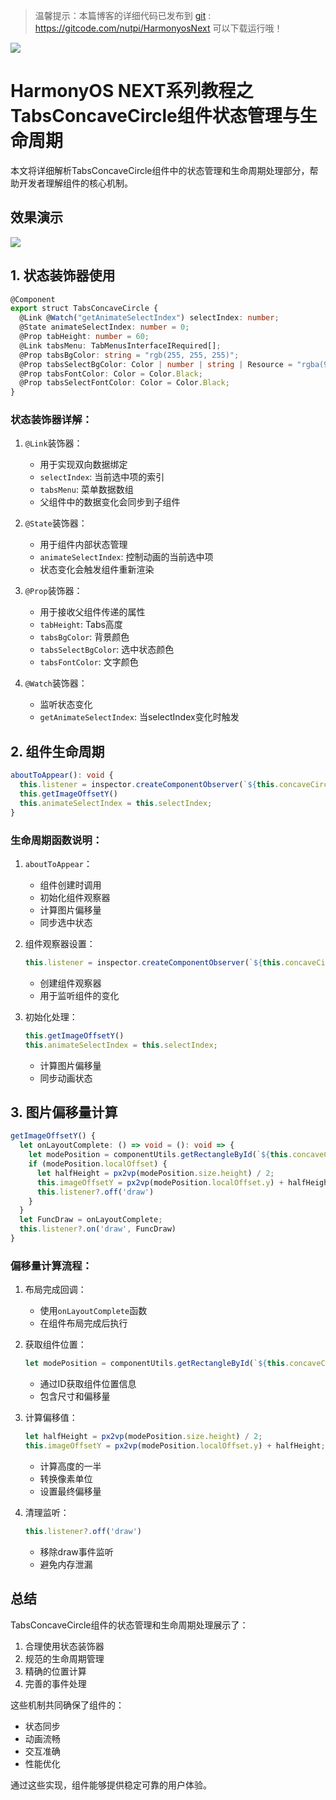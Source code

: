 > 温馨提示：本篇博客的详细代码已发布到 [git](https://gitcode.com/nutpi/HarmonyosNext) : https://gitcode.com/nutpi/HarmonyosNext 可以下载运行哦！

![](https://files.mdnice.com/user/47561/e7866215-2919-4450-90eb-21112b7974a1.png)
# HarmonyOS NEXT系列教程之 TabsConcaveCircle组件状态管理与生命周期

本文将详细解析TabsConcaveCircle组件中的状态管理和生命周期处理部分，帮助开发者理解组件的核心机制。
## 效果演示

![](https://files.mdnice.com/user/47561/c2894823-0343-4de9-a551-e971b3e8daff.gif)
## 1. 状态装饰器使用

```typescript
@Component
export struct TabsConcaveCircle {
  @Link @Watch("getAnimateSelectIndex") selectIndex: number;
  @State animateSelectIndex: number = 0;
  @Prop tabHeight: number = 60;
  @Link tabsMenu: TabMenusInterfaceIRequired[];
  @Prop tabsBgColor: string = "rgb(255, 255, 255)";
  @Prop tabsSelectBgColor: Color | number | string | Resource = "rgba(92, 187, 183,1)";
  @Prop tabsFontColor: Color = Color.Black;
  @Prop tabsSelectFontColor: Color = Color.Black;
}
```

### 状态装饰器详解：

1. `@Link`装饰器：
   - 用于实现双向数据绑定
   - `selectIndex`: 当前选中项的索引
   - `tabsMenu`: 菜单数据数组
   - 父组件中的数据变化会同步到子组件

2. `@State`装饰器：
   - 用于组件内部状态管理
   - `animateSelectIndex`: 控制动画的当前选中项
   - 状态变化会触发组件重新渲染

3. `@Prop`装饰器：
   - 用于接收父组件传递的属性
   - `tabHeight`: Tabs高度
   - `tabsBgColor`: 背景颜色
   - `tabsSelectBgColor`: 选中状态颜色
   - `tabsFontColor`: 文字颜色

4. `@Watch`装饰器：
   - 监听状态变化
   - `getAnimateSelectIndex`: 当selectIndex变化时触发

## 2. 组件生命周期

```typescript
aboutToAppear(): void {
  this.listener = inspector.createComponentObserver(`${this.concaveCircleId}0`)
  this.getImageOffsetY()
  this.animateSelectIndex = this.selectIndex;
}
```

### 生命周期函数说明：

1. `aboutToAppear`：
   - 组件创建时调用
   - 初始化组件观察器
   - 计算图片偏移量
   - 同步选中状态

2. 组件观察器设置：
   ```typescript
   this.listener = inspector.createComponentObserver(`${this.concaveCircleId}0`)
   ```
   - 创建组件观察器
   - 用于监听组件的变化

3. 初始化处理：
   ```typescript
   this.getImageOffsetY()
   this.animateSelectIndex = this.selectIndex;
   ```
   - 计算图片偏移量
   - 同步动画状态

## 3. 图片偏移量计算

```typescript
getImageOffsetY() {
  let onLayoutComplete: () => void = (): void => {
    let modePosition = componentUtils.getRectangleById(`${this.concaveCircleId}0`)
    if (modePosition.localOffset) {
      let halfHeight = px2vp(modePosition.size.height) / 2;
      this.imageOffsetY = px2vp(modePosition.localOffset.y) + halfHeight;
      this.listener?.off('draw')
    }
  }
  let FuncDraw = onLayoutComplete;
  this.listener?.on('draw', FuncDraw)
}
```

### 偏移量计算流程：

1. 布局完成回调：
   - 使用`onLayoutComplete`函数
   - 在组件布局完成后执行

2. 获取组件位置：
   ```typescript
   let modePosition = componentUtils.getRectangleById(`${this.concaveCircleId}0`)
   ```
   - 通过ID获取组件位置信息
   - 包含尺寸和偏移量

3. 计算偏移值：
   ```typescript
   let halfHeight = px2vp(modePosition.size.height) / 2;
   this.imageOffsetY = px2vp(modePosition.localOffset.y) + halfHeight;
   ```
   - 计算高度的一半
   - 转换像素单位
   - 设置最终偏移量

4. 清理监听：
   ```typescript
   this.listener?.off('draw')
   ```
   - 移除draw事件监听
   - 避免内存泄漏

## 总结

TabsConcaveCircle组件的状态管理和生命周期处理展示了：
1. 合理使用状态装饰器
2. 规范的生命周期管理
3. 精确的位置计算
4. 完善的事件处理

这些机制共同确保了组件的：
- 状态同步
- 动画流畅
- 交互准确
- 性能优化

通过这些实现，组件能够提供稳定可靠的用户体验。
